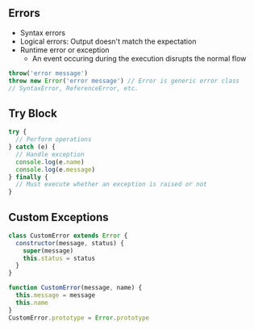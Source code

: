 ## Errors
- Syntax errors
- Logical errors: Output doesn't match the expectation
- Runtime error or exception
  - An event occuring during the execution disrupts the normal flow

```js
throw('error message')
throw new Error('error message') // Error is generic error class
// SyntaxError, ReferenceError, etc.
```

## Try Block
```js
try {
  // Perform operations
} catch (e) {
  // Handle exception
  console.log(e.name)
  console.log(e.message)
} finally {
  // Must execute whether an exception is raised or not
}
```

## Custom Exceptions
```js
class CustomError extends Error {
  constructor(message, status) {
    super(message)
    this.status = status
  }
}

function CustomError(message, name) {
  this.message = message
  this.name
}
CustomError.prototype = Error.prototype
```
